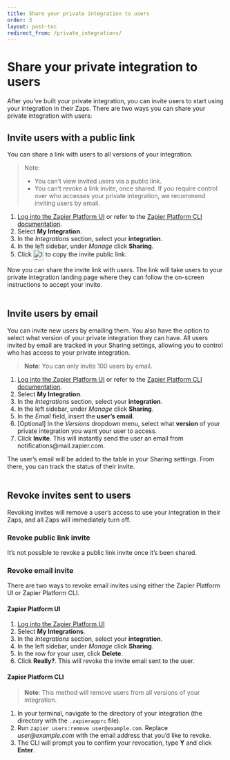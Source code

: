 ```yaml
---
title: Share your private integration to users
order: 3
layout: post-toc
redirect_from: /private_integrations/
---
```

# Share your private integration to users

After you’ve built your private integration, you can invite users to start using your integration in their Zaps. There are two ways you can share your private integration with users:

## Invite users with a public link

You can share a link with users to all versions of your integration. 

> Note:
> * You can’t view invited users via a public link.
> * You can’t revoke a link invite, once shared. If you require control over who accesses your private integration, we recommend inviting users by email. 


<ol> 
 <li><a href="https://zapier.com/app/developer">Log into the Zapier Platform UI</a> or refer to the <a href="https://platform.zapier.com/cli_tutorials/getting-started#invite-users-to-your-app">Zapier Platform CLI documentation</a>.</li>
 <li>Select <b>My Integration</b>.</li>
 <li>In the <i>Integrations</i> section, select your <b>integration</b>.</li>
 <li>In the left sidebar, under <i>Manage</i> click <b>Sharing</b>.</li>
 <li>Click <img style="vertical-align: middle;" src="https://res.cloudinary.com/zapier-media/image/upload/zinnia-icons/actionCopy.svg" alt="ICON NAME icon" width="24"> to copy the invite public link.</li>
</ol>


Now you can share the invite link with users. The link will take users to your private integration landing page where they can follow the on-screen instructions to accept your invite. 
<br>
<br>

## Invite users by email

You can invite new users by emailing them. You also have the option to select what version of your private integration they can have. All users invited by email are tracked in your Sharing settings, allowing you to control who has access to your private integration.

> **Note**: You can only invite 100 users by email.
<ol>
 <li><a href="https://zapier.com/app/developer">Log into the Zapier Platform UI</a> or refer to the <a href="https://platform.zapier.com/cli_tutorials/getting-started#invite-users-to-your-app">Zapier Platform CLI documentation</a>.</li>
 <li> Select <b>My Integration</b>.</li>
 <li>In the <i>Integrations</i> section, select your <b>integration</b>.</li>
 <li> In the left sidebar, under <i>Manage</i> click <b>Sharing</b>.</li>
 <li>In the <i>Email</i> field, insert the <b>user’s email</b>.</li>
 <li> [Optional] In the <i>Versions</i> dropdown menu, select what <b>version</b> of your private integration you want your user to access.</li>
<li>Click <b>Invite</b>. This will instantly send the user an email from notifications@mail.zapier.com.</li>
</ol>

The user’s email will be added to the table in your Sharing settings. From there, you can track the status of their invite. 
<br>
<br>

## Revoke invites sent to users 

Revoking invites will remove a user’s access to use your integration in their Zaps, and all Zaps will immediately turn off. 

### Revoke public link invite

It’s not possible to revoke a public link invite once it’s been shared. 

### Revoke email invite 

There are two ways to revoke email invites using either the Zapier Platform UI or Zapier Platform CLI.

#### Zapier Platform UI

<ol>
 <li> <a href="https://zapier.com/app/developer">Log into the Zapier Platform UI</a> </li>
 <li>Select <b>My Integrations</b>. </li>
 <li> In the <i>Integrations</i> section, select your <b>integration</b>.</li>
 <li> In the left sidebar, under <i>Manage</i> click <b>Sharing</b>.</li>
 <li> In the row for your user, click <b>Delete</b>.</li>
 <li> Click <b>Really?</b>. This will revoke the invite email sent to the user.</li>
</ol>

#### Zapier Platform CLI

> **Note**: This method will remove users from all versions of your integration.

<ol>
<li>  In your terminal, navigate to the directory of your integration (the directory with the <code>.zapierapprc</code> file).</li>
<li> Run <code>zapier users:remove user@example.com</code>. Replace <i>user@example.com</i> with the email address that you’d like to revoke.</li>
<li>  The CLI will prompt you to confirm your revocation, type <b>Y</b> and click <b>Enter</b>.</li>
</ol>

